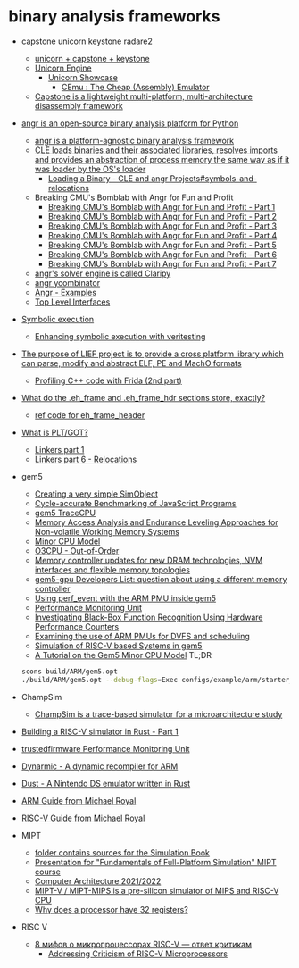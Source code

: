 # binary analysis frameworks

+ capstone unicorn keystone radare2
    + [unicorn + capstone + keystone](https://www.xandora.io/opensource)
    + [Unicorn Engine](https://github.com/unicorn-engine/unicorn)
        + [Unicorn Showcase](https://www.unicorn-engine.org/showcase/)
            + [CEmu : The Cheap (Assembly) Emulator](https://github.com/hugsy/cemu)
    + [Capstone is a lightweight multi-platform, multi-architecture disassembly framework](https://www.capstone-engine.org/)

+ [angr is an open-source binary analysis platform for Python](https://angr.io)
    + [angr is a platform-agnostic binary analysis framework](https://github.com/angr/angr)
    + [CLE loads binaries and their associated libraries, resolves imports and provides an abstraction of process memory the same way as if it was loader by the OS's loader](https://github.com/angr/cle)
        + [Loading a Binary - CLE and angr Projects#symbols-and-relocations](https://github.com/angr/angr-doc/blob/master/docs/loading.md#symbols-and-relocations)
    + Breaking CMU's Bomblab with Angr for Fun and Profit
        + [Breaking CMU's Bomblab with Angr for Fun and Profit - Part 1](https://fanpu.io/2020/07/30/breaking-cmu-bomblab-with-angr-for-fun-and-profit-part-1/)
        + [Breaking CMU's Bomblab with Angr for Fun and Profit - Part 2](https://fanpu.io/2020/07/31/breaking-cmu-bomblab-with-angr-for-fun-and-profit-part-2/)
        + [Breaking CMU's Bomblab with Angr for Fun and Profit - Part 3](https://fanpu.io/2020/08/01/breaking-cmu-bomblab-with-angr-for-fun-and-profit-part-3/)
        + [Breaking CMU's Bomblab with Angr for Fun and Profit - Part 4](https://fanpu.io/2020/08/02/breaking-cmu-bomblab-with-angr-for-fun-and-profit-part-4/)
        + [Breaking CMU's Bomblab with Angr for Fun and Profit - Part 5](https://fanpu.io/2020/08/02/breaking-cmu-bomblab-with-angr-for-fun-and-profit-part-5/)
        + [Breaking CMU's Bomblab with Angr for Fun and Profit - Part 6](https://fanpu.io/2020/08/02/breaking-cmu-bomblab-with-angr-for-fun-and-profit-part-6/)
        + [Breaking CMU's Bomblab with Angr for Fun and Profit - Part 7](https://fanpu.io/2020/08/02/breaking-cmu-bomblab-with-angr-for-fun-and-profit-part-7/)
    + [angr's solver engine is called Claripy](https://docs.angr.io/advanced-topics/claripy)
    + [angr ycombinator](https://news.ycombinator.com/item?id=17112998)
    + [Angr - Examples](https://book.hacktricks.xyz/reversing-and-exploiting/reversing-tools-basic-methods/angr/angr-examples)
    + [Top Level Interfaces](https://docs.angr.io/core-concepts/toplevel)
+ [Symbolic execution](https://alastairreid.github.io/RelatedWork/notes/symbolic-execution/)
    + [Enhancing symbolic execution with veritesting](https://alastairreid.github.io/RelatedWork/papers/avgerinos:icse:2014/)

+ [The purpose of LIEF project is to provide a cross platform library which can parse, modify and abstract ELF, PE and MachO formats](https://github.com/lief-project/LIEF)
    + [Profiling C++ code with Frida (2nd part)](https://lief-project.github.io/blog/2021-04-08-profiling-cpp-code-with-frida-part2/)

+ [What do the .eh_frame and .eh_frame_hdr sections store, exactly?](https://stackoverflow.com/questions/14091231/what-do-the-eh-frame-and-eh-frame-hdr-sections-store-exactly)
    + [ref code for eh_frame_header](https://github.com/mclinker/mclinker)

+ [What is PLT/GOT?](https://reverseengineering.stackexchange.com/questions/1992/what-is-plt-got)
    + [Linkers part 1](https://www.airs.com/blog/archives/38)
    + [Linkers part 6 - Relocations](https://www.airs.com/blog/archives/43)

+ gem5
    + [Creating a very simple SimObject](https://www.gem5.org/documentation/learning_gem5/part2/helloobject/)
    + [Cycle-accurate Benchmarking of JavaScript Programs](http://www2.imm.dtu.dk/pubdb/pubs/6276-full.html)
    + [gem5 TraceCPU](https://www.gem5.org/documentation/general_docs/cpu_models/TraceCPU)
    + [Memory Access Analysis and Endurance Leveling Approaches for Non-volatile Working Memory Systems](https://daes.cs.tu-dortmund.de/storages/daes-cs/r/Bilder/Beschaeftigte/Christian_Hakert/publications/2019-hakert.pdf)
    + [Minor CPU Model](https://www.gem5.org/documentation/general_docs/cpu_models/minor_cpu)
    + [O3CPU - Out-of-Order](https://www.gem5.org/documentation/general_docs/cpu_models/O3CPU)
    + [Memory controller updates for new DRAM technologies, NVM interfaces and flexible memory topologies](https://www.gem5.org/2020/05/27/memory-controller.html)
    + [gem5-gpu Developers List: question about using a different memory controller](https://groups.google.com/g/gem5-gpu-dev/c/AZFYoKzrD3I?pli=1)
    + [Using perf_event with the ARM PMU inside gem5](https://stackoverflow.com/questions/63988672/using-perf-event-with-the-arm-pmu-inside-gem5)
    + [Performance Monitoring Unit](https://trustedfirmware-a.readthedocs.io/en/latest/perf/performance-monitoring-unit.html)
    + [Investigating Black-Box Function Recognition Using Hardware Performance Counters](https://arxiv.org/pdf/2204.11639.pdf)
    + [Examining the use of ARM PMUs for DVFS and scheduling](https://teh6.host.cs.st-andrews.ac.uk/files/coursework-reports/CS5199-Report.pdf)
    + [Simulation of RISC-V based Systems in gem5](https://cfaed.tu-dresden.de/files/Images/people/chair-cc/theses/1808_Scheffel.pdf)
    + [A Tutorial on the Gem5 Minor CPU Model](https://nitish2112.github.io/post/gem5-minor-cpu/)
    TL;DR
    ```sh
    scons build/ARM/gem5.opt
    ./build/ARM/gem5.opt --debug-flags=Exec configs/example/arm/starter_se.py --cpu=minor some-elf-binary
    ```

+ ChampSim
    + [ChampSim is a trace-based simulator for a microarchitecture study](https://github.com/ChampSim/ChampSim)

+ [Building a RISC-V simulator in Rust - Part 1](https://gregchadwick.co.uk/blog/building-rrs-pt1/)

+ [trustedfirmware Performance Monitoring Unit](https://trustedfirmware-a.readthedocs.io/en/latest/perf/performance-monitoring-unit.html)

+ [Dynarmic - A dynamic recompiler for ARM](https://github.com/merryhime/dynarmic)
+ [Dust - A Nintendo DS emulator written in Rust](https://github.com/kelpsyberry/dust)
+ [ARM Guide from Michael Royal](https://github.com/mikeroyal/ARM-Guide)
+ [RISC-V Guide from Michael Royal](https://github.com/mikeroyal/RISC-V-Guide)

+ MIPT
    + [folder contains sources for the Simulation Book](https://github.com/grigory-rechistov/simbook)
    + [Presentation for "Fundamentals of Full-Platform Simulation" MIPT course](https://github.com/yulyugin/sim-lectures)
    + [Computer Architecture 2021/2022](https://mipt-ilab.github.io/mipt-mips/)
    + [MIPT-V / MIPT-MIPS is a pre-silicon simulator of MIPS and RISC-V CPU](https://github.com/MIPT-ILab/mipt-mips)
    + [Why does a processor have 32 registers?](https://cs.stackexchange.com/questions/22589/why-does-a-processor-have-32-registers)

+ RISC V
    + [8 мифов о микропроцессорах RISC-V — ответ критикам](https://habr.com/ru/companies/selectel/articles/663038/)
        + [Addressing Criticism of RISC-V Microprocessors](https://medium.com/codex/addressing-criticism-of-risc-v-microprocessors-803239b53284)
